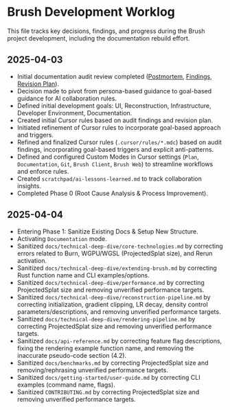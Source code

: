 # Brush Development Worklog

This file tracks key decisions, findings, and progress during the Brush project development, including the documentation rebuild effort.

## 2025-04-03

*   Initial documentation audit review completed ([Postmortem](./docs-audit-postmortem-gemini.md), [Findings](./docs-audit-findings-gemini.md), [Revision Plan](./docs-post-audit-revisions-plan-gemini.md)).
*   Decision made to pivot from persona-based guidance to goal-based guidance for AI collaboration rules.
*   Defined initial development goals: UI, Reconstruction, Infrastructure, Developer Environment, Documentation.
*   Created initial Cursor rules based on audit findings and revision plan.
*   Initiated refinement of Cursor rules to incorporate goal-based approach and triggers.
*   Refined and finalized Cursor rules (`.cursor/rules/*.mdc`) based on audit findings, incorporating goal-based triggers and explicit anti-patterns.
*   Defined and configured Custom Modes in Cursor settings (`Plan`, `Documentation`, `Git`, `Brush Client`, `Brush Web`) to streamline workflows and enforce rules.
*   Created `scratchpad/ai-lessons-learned.md` to track collaboration insights.
*   Completed Phase 0 (Root Cause Analysis & Process Improvement).

## 2025-04-04

*   Entering Phase 1: Sanitize Existing Docs & Setup New Structure.
*   Activating `Documentation` mode.
*   Sanitized `docs/technical-deep-dive/core-technologies.md` by correcting errors related to Burn, WGPU/WGSL (ProjectedSplat size), and Rerun activation.
*   Sanitized `docs/technical-deep-dive/extending-brush.md` by correcting Rust function name and CLI examples/options.
*   Sanitized `docs/technical-deep-dive/performance.md` by correcting ProjectedSplat size and removing unverified performance targets.
*   Sanitized `docs/technical-deep-dive/reconstruction-pipeline.md` by correcting initialization, gradient clipping, LR decay, density control parameters/descriptions, and removing unverified performance targets.
*   Sanitized `docs/technical-deep-dive/rendering-pipeline.md` by correcting ProjectedSplat size and removing unverified performance targets.
*   Sanitized `docs/api-reference.md` by correcting feature flag descriptions, fixing the rendering example function name, and removing the inaccurate pseudo-code section (4.2).
*   Sanitized `docs/benchmarks.md` by correcting ProjectedSplat size and removing/rephrasing unverified performance targets.
*   Sanitized `docs/getting-started/user-guide.md` by correcting CLI examples (command name, flags).
*   Sanitized `CONTRIBUTING.md` by correcting ProjectedSplat size and removing unverified performance targets. 